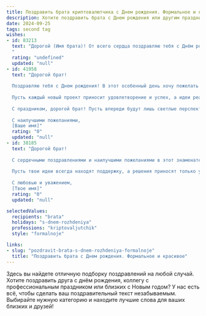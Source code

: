 ```yaml
---
title: Поздравить брата криптовалютчика c Днем рождения. Формальное и красивое
description: Хотите поздравить брата c Днем рождения или другим праздником? Наш ИИ создаст незабываемое поздравление, а вы обязательно выделитесь среди других.  
date: 2024-09-25
tags: second tag
wishes:
- id: 83213
  text: "Дорогой (Имя брата)! От всего сердца поздравляю тебя с Днём рождения!  Желаю тебе успехов в твоей непростой, но перспективной деятельности криптовалютного специалиста,  новых блестящих идей, финансового благополучия и стабильности. Пусть удача всегда сопутствует твоим начинаниям, а  жизнь будет наполнена радостью, здоровьем и семейным счастьем. С праздником!
  "
  rating: "undefined"
  updated: "null"
- id: 41958
  text: "Дорогой брат!
  
  Поздравляю тебя с Днем рождения! В этот особенный день хочу пожелать тебе крепкого здоровья, безграничного счастья и удачи во всех начинаниях. Твоя работа в мире криптовалют вдохновляет и поражает – знай, что твои усилия и трудолюбие всегда обретают свою награду.
  
  Пусть каждый новый проект приносит удовлетворение и успех, а идеи реализуются лучше, чем ты ожидаешь. Желаю тебе уверенности в каждом шаге, мудрости в принятии решений и всегда умения находить золотую середину.
  
  С праздником, дорогой брат! Пусть впереди будут лишь светлые перспективы и множество радостных моментов.
  
  С наилучшими пожеланиями,
  [Ваше имя]"
  rating: "0"
  updated: "null"
- id: 38185
  text: "Дорогой брат!
  
  С сердечными поздравлениями и наилучшими пожеланиями в этот знаменательный день твоего рождения. Пусть каждый новый год будет для тебя таким же ярким и успешным, как и твоя карьера в мире криптовалют. Желаю тебе вдохновения в любых начинаниях, уверенности в достижении поставленных целей и стабильности в быстро меняющемся мире технологий.
  
  Пусть твои идеи всегда находят поддержку, а решения приносят только успех. Здоровья, счастья и благополучия тебе и твоей семье!
  
  С любовью и уважением,
  [Твое имя]"
  rating: "0"
  updated: "null"

selectedValues:
  recipients: "brata"
  holidays: "s-dnem-rozhdeniya"
  professions: "kriptovaljutchik"
  style: "formalnoje"

links:
- slug: "pozdravit-brata-s-dnem-rozhdeniya-formalnoje"
  title: "Поздравить брата c Днем рождения. Формальное и красивое"
---
```


Здесь вы найдете отличную подборку поздравлений на любой случай. 
Хотите поздравить друга с днём рождения, коллегу с профессиональным праздником или близких с Новым годом? У нас есть всё, чтобы сделать ваш поздравительный текст незабываемым. Выбирайте нужную категорию и находите лучшие слова для ваших близких и друзей!
